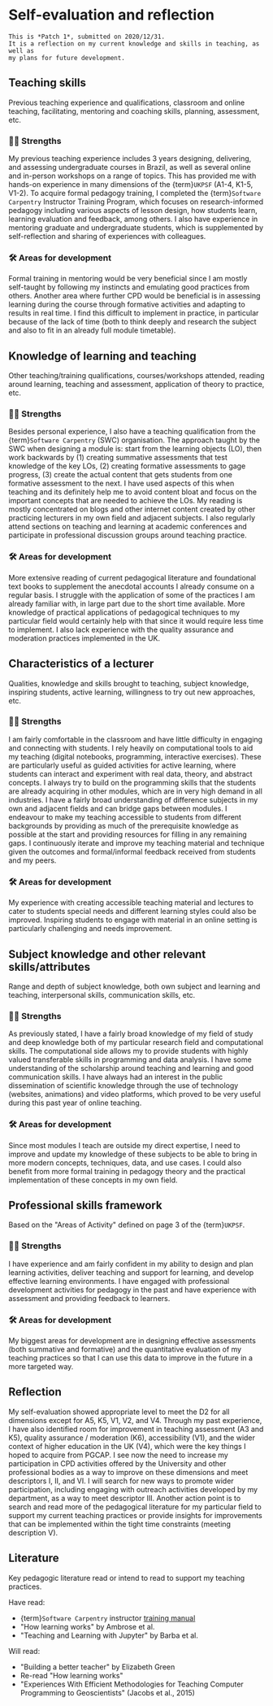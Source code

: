 # Self-evaluation and reflection

```{note}
This is *Patch 1*, submitted on 2020/12/31.
It is a reflection on my current knowledge and skills in teaching, as well as
my plans for future development.
```

## Teaching skills

Previous teaching experience and qualifications, classroom and online
teaching, facilitating, mentoring and coaching skills, planning, assessment,
etc.

### 💪🏽 Strengths

My previous teaching experience includes 3 years designing, delivering, and
assessing undergraduate courses in Brazil, as well as several online and
in-person workshops on a range of topics. This has provided me with hands-on
experience in many dimensions of the {term}`UKPSF` (A1-4, K1-5, V1-2). To
acquire formal pedagogy training, I completed the {term}`Software Carpentry`
Instructor Training Program, which focuses on research-informed pedagogy
including various aspects of lesson design, how students learn, learning
evaluation and feedback, among others. I also have experience in mentoring
graduate and undergraduate students, which is supplemented by self-reflection
and sharing of experiences with colleagues.

### 🛠️ Areas for development

Formal training in mentoring would be very beneficial since I am mostly
self-taught by following my instincts and emulating good practices from others.
Another area where further CPD would be beneficial is in assessing learning
during the course through formative activities and adapting to results in real
time. I find this difficult to implement in practice, in particular because of
the lack of time (both to think deeply and research the subject and also to fit
in an already full module timetable).

## Knowledge of learning and teaching

Other teaching/training qualifications, courses/workshops attended, reading
around learning, teaching and assessment, application of theory to practice,
etc.


### 💪🏽 Strengths

Besides personal experience, I also have a teaching qualification from the
{term}`Software Carpentry` (SWC) organisation. The approach taught by the SWC
when designing a module is: start from the learning objects (LO), then work
backwards by (1) creating summative assessments that test knowledge of the key
LOs, (2) creating formative assessments to gage progress, (3) create the actual
content that gets students from one formative assessment to the next. I have
used aspects of this when teaching and its definitely help me to avoid content
bloat and focus on the important concepts that are needed to achieve the LOs.
My reading is mostly concentrated on blogs and other internet content created
by other practicing lecturers in my own field and adjacent subjects. I also
regularly attend sections on teaching and learning at academic conferences and
participate in professional discussion groups around teaching practice.

### 🛠️ Areas for development

More extensive reading of current pedagogical literature and foundational text
books to supplement the anecdotal accounts I already consume on a regular
basis. I struggle with the application of some of the practices I am already
familiar with, in large part due to the short time available. More knowledge of
practical applications of pedagogical techniques to my particular field would
certainly help with that since it would require less time to implement. I also
lack experience with the quality assurance and moderation practices implemented
in the UK.


## Characteristics of a lecturer

Qualities, knowledge and skills brought to teaching, subject knowledge,
inspiring students, active learning, willingness to try out new approaches,
etc.

### 💪🏽 Strengths

I am fairly comfortable in the classroom and have little difficulty in engaging
and connecting with students. I rely heavily on computational tools to aid my
teaching (digital notebooks, programming, interactive exercises). These are
particularly useful as guided activities for active learning, where students
can interact and experiment with real data, theory, and abstract concepts. I
always try to build on the programming skills that the students are already
acquiring in other modules, which are in very high demand in all industries. I
have a fairly broad understanding of difference subjects in my own and adjacent
fields and can bridge gaps between modules. I endeavour to make my teaching
accessible to students from different backgrounds by providing as much of the
prerequisite knowledge as possible at the start and providing resources for
filling in any remaining gaps. I continuously iterate and improve my teaching
material and technique given the outcomes and formal/informal feedback received
from students and my peers.

### 🛠️ Areas for development

My experience with creating accessible teaching material and lectures to cater
to students special needs and different learning styles could also be improved.
Inspiring students to engage with material in an online setting is particularly
challenging and needs improvement.

## Subject knowledge and other relevant skills/attributes

Range and depth of subject knowledge, both own subject and learning and
teaching, interpersonal skills, communication skills, etc.

### 💪🏽 Strengths

As previously stated, I have a fairly broad knowledge of my field of study and
deep knowledge both of my particular research field and computational skills.
The computational side allows my to provide students with highly valued
transferable skills in programming and data analysis. I have some understanding
of the scholarship around teaching and learning and good communication skills.
I have always had an interest in the public dissemination of scientific
knowledge through the use of technology (websites, animations) and video
platforms, which proved to be very useful during this past year of online
teaching.

### 🛠️ Areas for development

Since most modules I teach are outside my direct expertise, I need to improve
and update my knowledge of these subjects to be able to bring in more modern
concepts, techniques, data, and use cases. I could also benefit from more
formal training in pedagogy theory and the practical implementation of these
concepts in my own field.


## Professional skills framework

Based on the "Areas of Activity" defined on page 3 of the {term}`UKPSF`.

### 💪🏽 Strengths

I have experience and am fairly confident in my ability to design and plan
learning activities, deliver teaching and support for learning, and develop
effective learning environments. I have engaged with professional development
activities for pedagogy in the past and have experience with assessment and
providing feedback to learners.

### 🛠️ Areas for development

My biggest areas for development are in designing effective assessments (both
summative and formative) and the quantitative evaluation of my teaching
practices so that I can use this data to improve in the future in a more
targeted way.

## Reflection

My self-evaluation showed appropriate level to meet the D2 for all dimensions
except for A5, K5, V1, V2, and V4. Through my past experience, I have also
identified room for improvement in teaching assessment (A3 and K5), quality
assurance / moderation (K6), accessibility (V1), and the wider context of
higher education in the UK (V4), which were the key things I hoped to acquire
from PGCAP. I see now the need to increase my participation in CPD activities
offered by the University and other professional bodies as a way to improve on
these dimensions and meet descriptors I, II, and VI. I will search for new ways
to promote wider participation, including engaging with outreach activities
developed by my department, as a way to meet descriptor III. Another action
point is to search and read more of the pedagogical literature for my
particular field to support my current teaching practices or provide insights
for improvements that can be implemented within the tight time constraints
(meeting description V).

## Literature

Key pedagogic literature read or intend to read to support my teaching
practices.

Have read:

* {term}`Software Carpentry` instructor [training manual](https://carpentries.github.io/instructor-training/)
* "How learning works" by Ambrose et al.
* "Teaching and Learning with Jupyter" by Barba et al.

Will read:

* "Building a better teacher" by Elizabeth Green
* Re-read "How learning works"
* "Experiences With Efficient Methodologies for Teaching Computer Programming
  to Geoscientists" (Jacobs et al., 2015)
